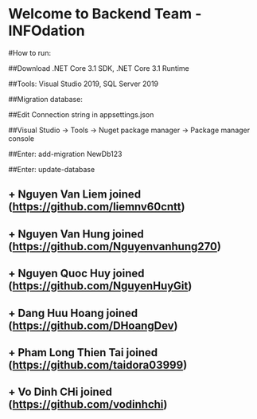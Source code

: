 # Welcome to Backend Team - INFOdation

#How to run:

##Download .NET Core 3.1 SDK, .NET Core 3.1 Runtime

##Tools: Visual Studio 2019, SQL Server 2019

##Migration database:

##Edit Connection string in appsettings.json

##Visual Studio -> Tools -> Nuget package manager -> Package manager console

##Enter: add-migration NewDb123

##Enter: update-database


## + Nguyen Van Liem joined (https://github.com/liemnv60cntt)
## + Nguyen Van Hung joined (https://github.com/Nguyenvanhung270)
## + Nguyen Quoc Huy joined (https://github.com/NguyenHuyGit)
## + Dang Huu Hoang joined (https://github.com/DHoangDev)
## + Pham Long Thien Tai joined (https://github.com/taidora03999)
## + Vo Dinh CHi joined (https://github.com/vodinhchi)
